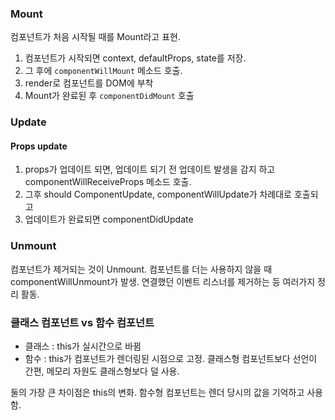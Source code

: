 ### Mount

컴포넌트가 처음 시작될 때를 Mount라고 표현.

1. 컴포넌트가 시작되면 context, defaultProps, state를 저장.
2. 그 후에 `componentWillMount` 메소드 호출.
3. render로 컴포넌트를 DOM에 부착
4. Mount가 완료된 후 `componentDidMount` 호출

### Update

#### Props update

1. props가 업데이트 되면, 업데이트 되기 전 업데이트 발생을 감지 하고 componentWillReceiveProps 메소드 호출.
2. 그후 should ComponentUpdate, componentWillUpdate가 차례대로 호출되고
3. 업데이트가 완료되면 componentDidUpdate

### Unmount

컴포넌트가 제거되는 것이 Unmount.
컴포넌트를 더는 사용하지 않을 때 componentWillUnmount가 발생.
연결했던 이벤트 리스너를 제거하는 등 여러가지 정리 활동.

### 클래스 컴포넌트 vs 함수 컴포넌트


- 클래스 : this가 실시간으로 바뀜
- 함수 : this가 컴포넌트가 렌더링된 시점으로 고정. 클래스형 컴포넌트보다 선언이 간편, 메모리 자원도 클래스형보다 덜 사용. 

둘의 가장 큰 차이점은 this의 변화.
함수형 컴포넌트는 렌더 당시의 값을 기억하고 사용함.
